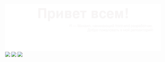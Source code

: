 <img src="./myBanner.svg">



<img src="https://www.codewars.com/users/Mikko_1984/badges/large">
<img src="https://www.codewars.com/users/Mikko_1984/badges/micro">

<img src="https://stepik.org/cert/1880610">

<!--
**MikhailSulim/MikhailSulim** is a ✨ _special_ ✨ repository because its `README.md` (this file) appears on your GitHub profile.

Here are some ideas to get you started:

- 🔭 I’m currently working on ...
- 🌱 I’m currently learning ...
- 👯 I’m looking to collaborate on ...
- 🤔 I’m looking for help with ...
- 💬 Ask me about ...
- 📫 How to reach me: ...
- 😄 Pronouns: ...
- ⚡ Fun fact: ...
-->
